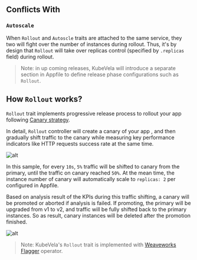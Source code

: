 ## Conflicts With

### `Autoscale`

When `Rollout` and `Autoscle` traits are attached to the same service, they two will fight over the number of instances during rollout. Thus, it's by design that `Rollout` will take over replicas control (specified by `.replicas` field) during rollout.

> Note: in up coming releases, KubeVela will introduce a separate section in Appfile to define release phase configurations such as `Rollout`.

## How `Rollout` works?

`Rollout` trait implements progressive release process to rollout your app following [Canary strategy](https://martinfowler.com/bliki/CanaryRelease.html).

In detail, `Rollout` controller will create a canary of your app , and then gradually shift traffic to the canary while measuring key performance indicators like HTTP requests success rate at the same time. 


![alt](../../../../../docs/resources/traffic-shifting-analysis.png)

In this sample, for every `10s`, `5%` traffic will be shifted to canary from the primary, until the traffic on canary reached `50%`. At the mean time, the instance number of canary will automatically scale to `replicas: 2` per configured in Appfile.


Based on analysis result of the KPIs during this traffic shifting, a canary will be promoted or aborted if analysis is failed. If promoting, the primary will be upgraded from v1 to v2, and traffic will be fully shifted back to the primary instances. So as result, canary instances will be deleted after the promotion finished.

![alt](../../../../../docs/resources/promotion.png)

> Note: KubeVela's `Rollout` trait is implemented with [Weaveworks Flagger](https://flagger.app/) operator.